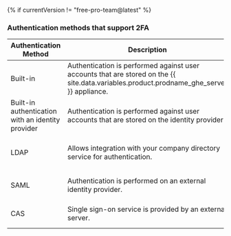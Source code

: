 {% if currentVersion != "free-pro-team@latest" %}
### Authentication methods that support 2FA

| Authentication Method | Description  | Two-factor authentication support |
|-----------------------|--------------|-----------------------------------|
| Built-in | Authentication is performed against user accounts that are stored on the {{ site.data.variables.product.prodname_ghe_server }} appliance. | Supported and managed on the {{ site.data.variables.product.prodname_ghe_server }} appliance. Organization administrators can require 2FA to be enabled for members of the organization. |{% if currentVersion != "free-pro-team@latest" %}
| Built-in authentication with an identity provider| Authentication is performed against user accounts that are stored on the identity provider. | Dependant on the identity provider.{% endif %}
| LDAP | Allows integration with your company directory service for authentication. | Supported and managed on the {{ site.data.variables.product.prodname_ghe_server }} appliance. Organization administrators can require 2FA to be enabled for members of the organization. |
| SAML | Authentication is performed on an external identity provider. | {{ site.data.reusables.two_fa.2fa_not_supported_with_saml_and_cas }} |
| CAS | Single sign-on service is provided by an external server. | {{ site.data.reusables.two_fa.2fa_not_supported_with_saml_and_cas }}{% endif %}
